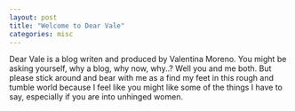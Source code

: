 ```yaml
---
layout: post
title: "Welcome to Dear Vale"
categories: misc
---
```


Dear Vale is a blog writen and produced by Valentina Moreno. You might be asking yourself, why a blog, why now, why..? Well you and me both. But please stick around and bear with me as a find my feet in this rough and tumble world because I feel like you might like some of the things I have to say, especially if you are into unhinged women.
